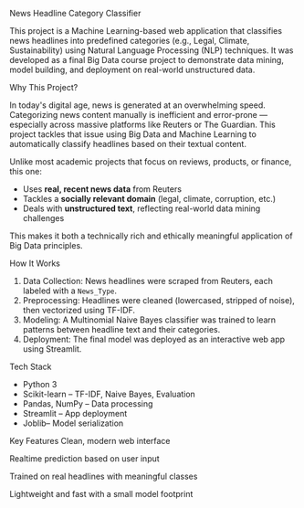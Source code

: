  News Headline Category Classifier

This project is a Machine Learning-based web application that classifies news headlines into predefined categories (e.g., Legal, Climate, Sustainability) using Natural Language Processing (NLP) techniques. It was developed as a final Big Data course project to demonstrate data mining, model building, and deployment on real-world unstructured data.

Why This Project?

In today's digital age, news is generated at an overwhelming speed. Categorizing news content manually is inefficient and error-prone — especially across massive platforms like Reuters or The Guardian. This project tackles that issue using Big Data and Machine Learning to automatically classify headlines based on their textual content.

Unlike most academic projects that focus on reviews, products, or finance, this one:
- Uses **real, recent news data** from Reuters
- Tackles a **socially relevant domain** (legal, climate, corruption, etc.)
- Deals with **unstructured text**, reflecting real-world data mining challenges

This makes it both a technically rich and ethically meaningful application of Big Data principles.



How It Works

1. Data Collection: News headlines were scraped from Reuters, each labeled with a `News_Type`.
2. Preprocessing: Headlines were cleaned (lowercased, stripped of noise), then vectorized using TF-IDF.
3. Modeling: A Multinomial Naive Bayes classifier was trained to learn patterns between headline text and their categories.
4. Deployment: The final model was deployed as an interactive web app using Streamlit.



Tech Stack

- Python 3
- Scikit-learn – TF-IDF, Naive Bayes, Evaluation
- Pandas, NumPy – Data processing
- Streamlit – App deployment
- Joblib– Model serialization

Key Features
Clean, modern web interface

Realtime prediction based on user input

Trained on real headlines with meaningful classes

Lightweight and fast with a small model footprint
